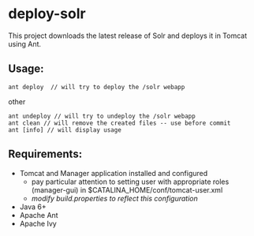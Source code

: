 deploy-solr
===========
This project downloads the latest release of Solr and deploys it in Tomcat using Ant.

Usage:
------
    ant deploy  // will try to deploy the /solr webapp
other

    ant undeploy // will try to undeploy the /solr webapp
    ant clean // will remove the created files -- use before commit
    ant [info] // will display usage

Requirements:
-------------
* Tomcat and Manager application installed and configured
  * pay particular attention to setting user with appropriate roles (manager-gui) in $CATALINA_HOME/conf/tomcat-user.xml
  * *modify build.properties to reflect this configuration*
* Java 6+
* Apache Ant
* Apache Ivy

